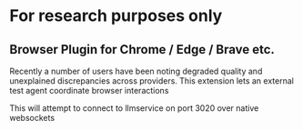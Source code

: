 
# For research purposes only

## Browser Plugin for Chrome / Edge / Brave etc.

Recently a number of users have been noting degraded quality and unexplained discrepancies across providers. This extension lets an external test agent coordinate
browser interactions

This will attempt to connect to llmservice on port 3020 over native websockets